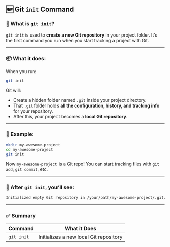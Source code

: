 ## 🆕 **Git `init` Command**

### 🔹 What is `git init`?

`git init` is used to **create a new Git repository** in your project folder. It’s the first command you run when you start tracking a project with Git.

---

### 📦 What it does:

When you run:

```bash
git init
```

Git will:

- Create a hidden folder named `.git` inside your project directory.
- That `.git` folder holds **all the configuration, history, and tracking info** for your repository.
- After this, your project becomes a **local Git repository**.

---

### 🧪 Example:

```bash
mkdir my-awesome-project
cd my-awesome-project
git init
```

Now `my-awesome-project` is a Git repo! You can start tracking files with `git add`, `git commit`, etc.

---

### 📁 After `git init`, you’ll see:

```bash
Initialized empty Git repository in /your/path/my-awesome-project/.git/
```

---

### ✅ Summary

| Command      | What it Does                          |
|--------------|----------------------------------------|
| `git init`   | Initializes a new local Git repository |

